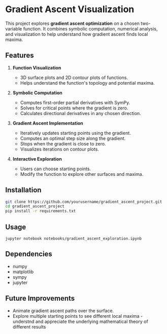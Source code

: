 # Gradient Ascent Visualization

This project explores **gradient ascent optimization** on a chosen two-variable function. It combines symbolic computation, numerical analysis, and visualization to help understand how gradient ascent finds local maxima.

## Features

1. **Function Visualization**
   - 3D surface plots and 2D contour plots of functions.
   - Helps understand the function's topology and potential maxima.

2. **Symbolic Computation**
   - Computes first-order partial derivatives with SymPy.
   - Solves for critical points where the gradient is zero.
   - Calculates directional derivatives in any chosen direction.

3. **Gradient Ascent Implementation**
   - Iteratively updates starting points using the gradient.
   - Computes an optimal step size along the gradient.
   - Stops when the gradient is close to zero.
   - Visualizes iterations on contour plots.

4. **Interactive Exploration**
   - Users can choose starting points.
   - Modify the function to explore other surfaces and maxima.

## Installation

```bash
git clone https://github.com/yourusername/gradient_ascent_project.git
cd gradient_ascent_project
pip install -r requirements.txt

```
## Usage
```
jupyter notebook notebooks/gradient_ascent_exploration.ipynb
```
## Dependencies      
- numpy
- matplotlib
- sympy
- jupyter

## Future Improvements 
- Animate gradient ascent paths over the surface.
- Explore multiple starting points to see different local maxima - understnd and appreciate the underlying mathematical theory of different results
